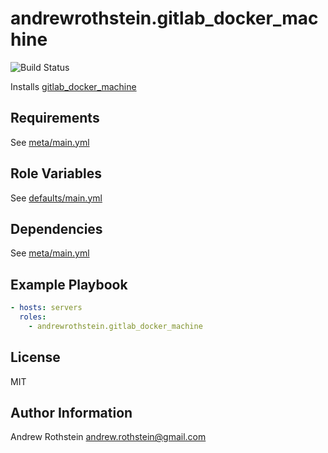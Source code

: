 andrewrothstein.gitlab_docker_machine
===========================
![Build Status](https://github.com/andrewrothstein/ansible-gitlab_docker_machine/actions/workflows/build.yml/badge.svg)

Installs [gitlab_docker_machine](https://github.com/docker/machine)

Requirements
------------

See [meta/main.yml](meta/main.yml)

Role Variables
--------------

See [defaults/main.yml](defaults/main.yml)

Dependencies
------------

See [meta/main.yml](meta/main.yml)

Example Playbook
----------------

```yml
- hosts: servers
  roles:
    - andrewrothstein.gitlab_docker_machine
```

License
-------

MIT

Author Information
------------------

Andrew Rothstein <andrew.rothstein@gmail.com>
